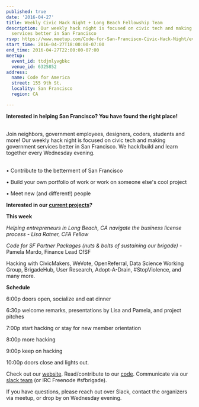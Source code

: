 ```yaml
---
published: true
date: '2016-04-27'
title: Weekly Civic Hack Night + Long Beach Fellowship Team
description: Our weekly hack night is focused on civic tech and making government
  services better in San Francisco
rsvp: https://www.meetup.com/Code-for-San-Francisco-Civic-Hack-Night/events/229543674/
start_time: 2016-04-27T18:00:00-07:00
end_time: 2016-04-27T22:00:00-07:00
meetup:
  event_id: ttdjmlyvgbkc
  venue_id: 6325852
address:
  name: Code for America
  street: 155 9th St.
  locality: San Francisco
  region: CA

---
```

<!-- imported via scripts/generate-events-from-meetup -->
<p><b>Interested in helping San Francisco? You have found the right place! </b></p> <p><br/>Join neighbors, government employees, designers, coders, students and more! Our weekly hack night is focused on civic tech and making government services better in San Francisco. We hack/build and learn together every Wednesday evening.</p> <p><br/>• Contribute to the betterment of San Francisco</p> <p>• Build your own portfolio of work or work on someone else's cool project</p> <p>• Meet new (and different!) people</p> <p><b>Interested in our <a href="http://codeforsanfrancisco.org/projects/">current projects</a>?</b></p> <p><b>This week</b></p> <p><i>Helping entrepreneurs in Long Beach, CA navigate the business license process - Lisa Ratner, CFA Fellow</i></p> <p><i>Code for SF Partner Packages (nuts &amp; bolts of sustaining our brigade)</i> - Pamela Mardo, Finance Lead CfSF</p> <p>Hacking with CivicMakers, WeVote, OpenReferral, Data Science Working Group, BrigadeHub, User Research, Adopt-A-Drain, #StopViolence, and many more.</p> <p><b>Schedule</b></p> <p>6:00p doors open, socialize and eat dinner</p> <p>6:30p welcome remarks, presentations by Lisa and Pamela, and project pitches</p> <p>7:00p start hacking or stay for new member orientation</p> <p>8:00p more hacking</p> <p>9:00p keep on hacking</p> <p>10:00p doors close and lights out.</p> <p>Check out our <a href="http://codeforsanfrancisco.org/">website</a>. Read/contribute to our <a href="https://github.com/sfbrigade">code</a>. Communicate via our <a href="http://c4a.me/cfsfslack">slack team</a> (or IRC Freenode #sfbrigade). </p> <p>If you have questions, please reach out over Slack, contact the organizers via meetup, or drop by on Wednesday evening.</p> 
